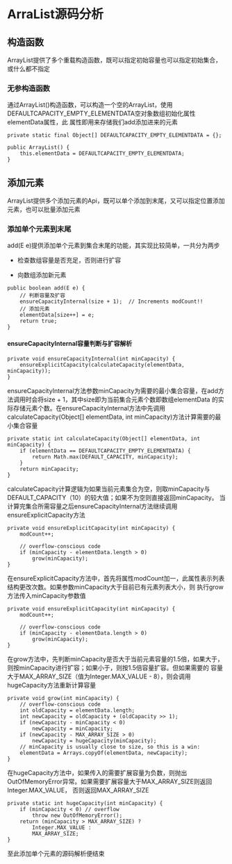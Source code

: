 # ArraList源码分析

## 构造函数
ArrayList提供了多个重载构造函数，既可以指定初始容量也可以指定初始集合，或什么都不指定

### 无参构造函数
通过ArrayList()构造函数，可以构造一个空的ArrayList，使用DEFAULTCAPACITY_EMPTY_ELEMENTDATA空对象数组初始化属性elementData属性，此
属性即用来存储我们add添加进来的元素

```
private static final Object[] DEFAULTCAPACITY_EMPTY_ELEMENTDATA = {};

public ArrayList() {
    this.elementData = DEFAULTCAPACITY_EMPTY_ELEMENTDATA;
}
```

## 添加元素
ArrayList提供多个添加元素的Api，既可以单个添加到末尾，又可以指定位置添加元素，也可以批量添加元素

### 添加单个元素到末尾
add(E e)提供添加单个元素到集合末尾的功能，其实现比较简单，一共分为两步

- 检查数组容量是否充足，否则进行扩容

- 向数组添加新元素

```
public boolean add(E e) {
    // 判断容量及扩容
    ensureCapacityInternal(size + 1);  // Increments modCount!!
    // 添加元素
    elementData[size++] = e;
    return true;
}
```

#### ensureCapacityInternal容量判断与扩容解析
```
private void ensureCapacityInternal(int minCapacity) {
    ensureExplicitCapacity(calculateCapacity(elementData, minCapacity));
}
```

ensureCapacityInternal方法参数minCapacity为需要的最小集合容量，在add方法调用时会将size + 1，其中size即为当前集合元素个数即数组elementData
的实际存储元素个数。在ensureCapacityInternal方法中先调用calculateCapacity(Object[] elementData, int minCapacity)方法计算需要的最小集合容量

```
private static int calculateCapacity(Object[] elementData, int minCapacity) {
    if (elementData == DEFAULTCAPACITY_EMPTY_ELEMENTDATA) {
        return Math.max(DEFAULT_CAPACITY, minCapacity);
    }
    return minCapacity;
}
```
calculateCapacity计算逻辑为如果当前元素集合为空，则取minCapacity与DEFAULT_CAPACITY（10）的较大值；如果不为空则直接返回minCapacity。
当计算完集合所需容量之后ensureCapacityInternal方法继续调用ensureExplicitCapacity方法

```
private void ensureExplicitCapacity(int minCapacity) {
    modCount++;

    // overflow-conscious code
    if (minCapacity - elementData.length > 0)
        grow(minCapacity);
}
```

在ensureExplicitCapacity方法中，首先将属性modCount加一，此属性表示列表结构更改次数。如果参数minCapacity大于目前已有元素列表大小，则
执行grow方法传入minCapacity参数值

```
private void ensureExplicitCapacity(int minCapacity) {
    modCount++;

    // overflow-conscious code
    if (minCapacity - elementData.length > 0)
        grow(minCapacity);
}
```

在grow方法中，先判断minCapacity是否大于当前元素容量的1.5倍，如果大于，则按minCapacity进行扩容；如果小于，则按1.5倍容量扩容。但如果需要的
容量大于MAX_ARRAY_SIZE（值为Integer.MAX_VALUE - 8），则会调用hugeCapacity方法重新计算容量

```
private void grow(int minCapacity) {
    // overflow-conscious code
    int oldCapacity = elementData.length;
    int newCapacity = oldCapacity + (oldCapacity >> 1);
    if (newCapacity - minCapacity < 0)
        newCapacity = minCapacity;
    if (newCapacity - MAX_ARRAY_SIZE > 0)
        newCapacity = hugeCapacity(minCapacity);
    // minCapacity is usually close to size, so this is a win:
    elementData = Arrays.copyOf(elementData, newCapacity);
}
```

在hugeCapacity方法中，如果传入的需要扩展容量为负数，则抛出OutOfMemoryError异常。如果需要扩展容量大于MAX_ARRAY_SIZE则返回Integer.MAX_VALUE，
否则返回MAX_ARRAY_SIZE

```
private static int hugeCapacity(int minCapacity) {
    if (minCapacity < 0) // overflow
        throw new OutOfMemoryError();
    return (minCapacity > MAX_ARRAY_SIZE) ?
        Integer.MAX_VALUE :
        MAX_ARRAY_SIZE;
}
```

至此添加单个元素的源码解析便结束


